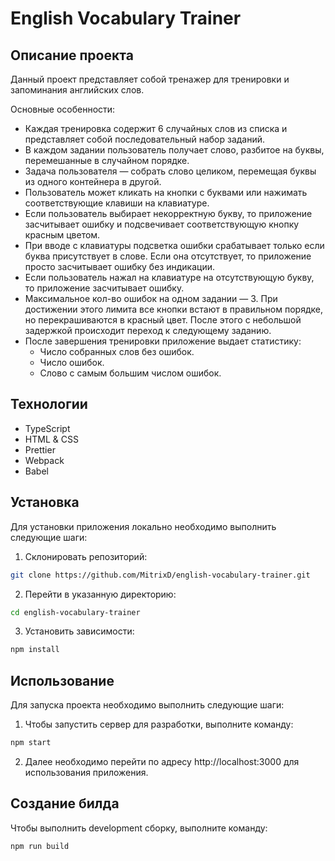 # English Vocabulary Trainer

## Описание проекта

Данный проект представляет собой тренажер для тренировки и запоминания английских слов.

Основные особенности:
- Каждая тренировка содержит 6 случайных слов из списка и представляет собой последовательный набор заданий.
- В каждом задании пользователь получает слово, разбитое на буквы, перемешанные в случайном порядке.
- Задача пользователя — собрать слово целиком, перемещая буквы из одного контейнера в другой.
- Пользователь может кликать на кнопки с буквами или нажимать соответствующие клавиши на клавиатуре.
- Если пользователь выбирает некорректную букву, то приложение засчитывает ошибку и подсвечивает соответствующую кнопку красным цветом.
- При вводе с клавиатуры подсветка ошибки срабатывает только если буква присутствует в слове. Если она отсутствует, то приложение просто засчитывает ошибку без индикации.
- Если пользователь нажал на клавиатуре на отсутствующую букву, то приложение засчитывает ошибку.
- Максимальное кол-во ошибок на одном задании — 3. При достижении этого лимита все кнопки встают в правильном порядке, но перекрашиваются в красный цвет. После этого с небольшой задержкой происходит переход к следующему заданию.
- После завершения тренировки приложение выдает статистику:
    - Число собранных слов без ошибок.
    - Число ошибок.
    - Слово с самым большим числом ошибок.

## Технологии

- TypeScript
- HTML & CSS
- Prettier
- Webpack
- Babel

## Установка

Для установки приложения локально необходимо выполнить следующие шаги:

1. Склонировать репозиторий:

```bash
git clone https://github.com/MitrixD/english-vocabulary-trainer.git
```

2. Перейти в указанную директорию:

```bash
cd english-vocabulary-trainer
```

3. Установить зависимости:

```bash
npm install
```
## Использование
Для запуска проекта необходимо выполнить следующие шаги:

1. Чтобы запустить сервер для разработки, выполните команду:

```bash
npm start
```
2. Далее необходимо перейти по адресу http://localhost:3000 для использования приложения.

## Создание билда
Чтобы выполнить development сборку, выполните команду:

```bash
npm run build
```

